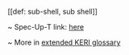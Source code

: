 [[def: sub-shell, sub shell]]

~ Spec-Up-T link: <a href='https://weboftrust.github.io/WOT-terms/docs/glossary/sub-shell'>here</a>

~ More in <a href="https://weboftrust.github.io/WOT-terms/docs/glossary/sub-shell">extended KERI glossary</a>
